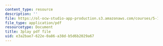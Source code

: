 ```yaml
---
content_type: resource
description: ''
file: https://ol-ocw-studio-app-production.s3.amazonaws.com/courses/5-111-principles-of-chemical-science-fall-2008/e3a2bae7622e0a86a38db5d6b2029a67_l_oKZG_PqlA.pdf
file_type: application/pdf
resourcetype: Document
title: 3play pdf file
uid: e3a2bae7-622e-0a86-a38d-b5d6b2029a67
---
```

